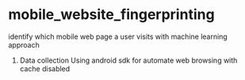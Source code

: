 # mobile_website_fingerprinting
identify which mobile web page a user visits with machine learning approach
1. Data collection
Using android sdk for automate web browsing with cache disabled

